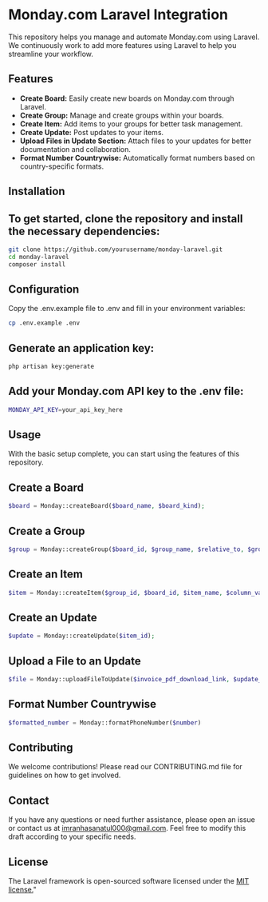 # Monday.com Laravel Integration

This repository helps you manage and automate Monday.com using Laravel. We continuously work to add more features using Laravel to help you streamline your workflow.

## Features

- **Create Board:** Easily create new boards on Monday.com through Laravel.
- **Create Group:** Manage and create groups within your boards.
- **Create Item:** Add items to your groups for better task management.
- **Create Update:** Post updates to your items.
- **Upload Files in Update Section:** Attach files to your updates for better documentation and collaboration.
- **Format Number Countrywise:** Automatically format numbers based on country-specific formats.

## Installation

## To get started, clone the repository and install the necessary dependencies:

```bash
git clone https://github.com/yourusername/monday-laravel.git
cd monday-laravel
composer install
```
## Configuration
Copy the .env.example file to .env and fill in your environment variables:
```bash
cp .env.example .env
```
## Generate an application key:
```bash
php artisan key:generate
```
## Add your Monday.com API key to the .env file:
```bash
MONDAY_API_KEY=your_api_key_here
```
## Usage
With the basic setup complete, you can start using the features of this repository.

## Create a Board
```php
$board = Monday::createBoard($board_name, $board_kind);
```
## Create a Group
```php
$group = Monday::createGroup($board_id, $group_name, $relative_to, $group_color, $position_relative_method);
```
## Create an Item
```php
$item = Monday::createItem($group_id, $board_id, $item_name, $column_values);
```
## Create an Update
```php
$update = Monday::createUpdate($item_id);
```
## Upload a File to an Update
```php
$file = Monday::uploadFileToUpdate($invoice_pdf_download_link, $update_id);
```
## Format Number Countrywise
```php
$formatted_number = Monday::formatPhoneNumber($number)
```
## Contributing
We welcome contributions! Please read our CONTRIBUTING.md file for guidelines on how to get involved.

## Contact
If you have any questions or need further assistance, please open an issue or contact us at imranhasanatul000@gmail.com.
Feel free to modify this draft according to your specific needs.

## License
The Laravel framework is open-sourced software licensed under the [MIT license.](https://opensource.org/license/MIT)"

